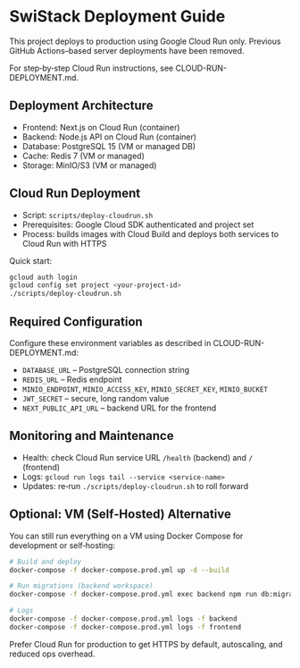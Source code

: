 # SwiStack Deployment Guide

This project deploys to production using Google Cloud Run only.
Previous GitHub Actions–based server deployments have been removed.

For step‑by‑step Cloud Run instructions, see CLOUD-RUN-DEPLOYMENT.md.

## Deployment Architecture

- Frontend: Next.js on Cloud Run (container)
- Backend: Node.js API on Cloud Run (container)
- Database: PostgreSQL 15 (VM or managed DB)
- Cache: Redis 7 (VM or managed)
- Storage: MinIO/S3 (VM or managed)

## Cloud Run Deployment

- Script: `scripts/deploy-cloudrun.sh`
- Prerequisites: Google Cloud SDK authenticated and project set
- Process: builds images with Cloud Build and deploys both services to Cloud Run with HTTPS

Quick start:
```bash
gcloud auth login
gcloud config set project <your-project-id>
./scripts/deploy-cloudrun.sh
```

## Required Configuration

Configure these environment variables as described in CLOUD-RUN-DEPLOYMENT.md:

- `DATABASE_URL` – PostgreSQL connection string
- `REDIS_URL` – Redis endpoint
- `MINIO_ENDPOINT`, `MINIO_ACCESS_KEY`, `MINIO_SECRET_KEY`, `MINIO_BUCKET`
- `JWT_SECRET` – secure, long random value
- `NEXT_PUBLIC_API_URL` – backend URL for the frontend

## Monitoring and Maintenance

- Health: check Cloud Run service URL `/health` (backend) and `/` (frontend)
- Logs: `gcloud run logs tail --service <service-name>`
- Updates: re‑run `./scripts/deploy-cloudrun.sh` to roll forward

## Optional: VM (Self‑Hosted) Alternative

You can still run everything on a VM using Docker Compose for development or self‑hosting:

```bash
# Build and deploy
docker-compose -f docker-compose.prod.yml up -d --build

# Run migrations (backend workspace)
docker-compose -f docker-compose.prod.yml exec backend npm run db:migrate -w @swistack/backend

# Logs
docker-compose -f docker-compose.prod.yml logs -f backend
docker-compose -f docker-compose.prod.yml logs -f frontend
```

Prefer Cloud Run for production to get HTTPS by default, autoscaling, and reduced ops overhead.


